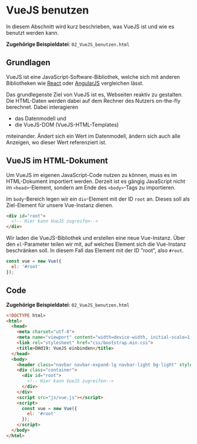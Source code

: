 # VueJS benutzen

In diesem Abschnitt wird kurz beschrieben, was VueJS ist und wie es benutzt werden kann.

**Zugehörige Beispieldatei**: `02_VueJS_benutzen.html`

## Grundlagen

VueJS ist eine JavaScript-Software-Bibliothek, welche sich mit anderen Bibliotheken wie [React](https://reactjs.org/) oder [AngularJS](https://angularjs.org/) vergleichen lässt.

Das grundlegenste Ziel von VueJS ist es, Webseiten reaktiv zu gestalten. Die HTML-Daten werden dabei auf dem Rechner des Nutzers on-the-fly berechnet. Dabei interagieren

* das Datenmodell und
* die VueJS-DOM (VueJS-HTML-Templates)

miteinander. Ändert sich ein Wert im Datenmodell, ändern sich auch alle Anzeigen, wo dieser Wert referenziert ist.

## VueJS im HTML-Dokument

Um VueJS im eigenen JavaScript-Code nutzen zu können, muss es im HTML-Dokument importiert werden. Derzeit ist es gängig JavaScript nicht im `<head>`-Element, sondern am Ende des `<body>`-Tags zu importieren.

Im `body`-Bereich legen wir ein `div`-Element mit der ID `root` an. Dieses soll als Ziel-Element für unsere Vue-Instanz dienen.

```html
<div id="root">
  <!-- Hier kann VueJS zugreifen-->
</div>
```

Wir laden die VueJS-Bibliothek und erstellen eine neue Vue-Instanz. Über den `el`-Parameter teilen wir mit, auf welches Element sich die Vue-Instanz beschränken soll. In diesem Fall das Element mit der ID "root", also `#root`.

```js
const vue = new Vue({
  el: '#root'
});
```

## Code

**Zugehörige Beispieldatei**: `02_VueJS_benutzen.html`

```html
<!DOCTYPE html>
<html>
  <head>
    <meta charset="utf-8">
    <meta name="viewport" content="width=device-width, initial-scale=1, shrink-to-fit=no">
    <link rel="stylesheet" href="css/bootstrap.min.css">
    <title>DHd19: VueJS einbinden</title>
  </head>
  <body>
    <header class="navbar navbar-expand-lg navbar-light bg-light" style="margin-bottom:20px">VueJS einbinden</header>
    <div class="container">
      <div id="root">
        <!-- Hier kann VueJS zugreifen-->
      </div>
    </div>
    <script src="js/vue.js"></script>
    <script>
      const vue = new Vue({
        el: '#root'
      });
    </script>
  </body>
</html>
```